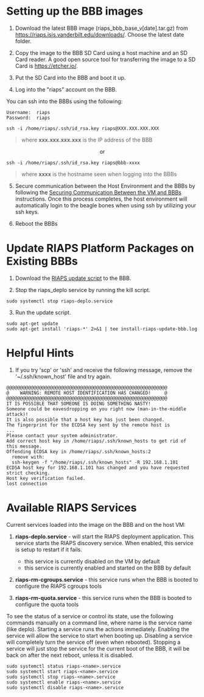 # Setting up the BBB images

1) Download the latest BBB image (riaps_bbb_base_v[date].tar.gz) from https://riaps.isis.vanderbilt.edu/downloads/. Choose the latest date folder.

2) Copy the image to the BBB SD Card using a host machine and an SD Card reader.  A good open source tool for transferring the image to a SD Card is https://etcher.io/.

3) Put the SD Card into the BBB and boot it up.

4) Log into the "riaps" account on the BBB.

 You can ssh into the BBBs using the following:

    Username:  riaps
    Password:  riaps

```
ssh -i /home/riaps/.ssh/id_rsa.key riaps@XXX.XXX.XXX.XXX
```
>  where **xxx&#46;xxx&#46;xxx&#46;xxx** is the IP address of the BBB

<p align="center">or</p>

```
ssh -i /home/riaps/.ssh/id_rsa.key riaps@bbb-xxxx
```
> where **xxxx** is the hostname seen when logging into the BBBs

5) Secure communication between the Host Environment and the BBBs by following the [Securing Communication Between the VM and BBBs](../riaps-x86runtime/README.md#secure-comm) instructions.  Once this process completes, the host environment will automatically login to the beagle bones when using ssh by utilizing your ssh keys.

6) Reboot the BBBs

# Update RIAPS Platform Packages on Existing BBBs

1) Download the [RIAPS update script](riaps_install_bbb.sh) to the BBB.

2) Stop the riaps_deplo service by running the kill script.

```sudo systemctl stop riaps-deplo.service```

3) Run the update script.

```
sudo apt-get update
sudo apt-get install 'riaps-*' 2>&1 | tee install-riaps-update-bbb.log
```

# Helpful Hints

1. If you try 'scp' or 'ssh' and receive the following message, remove the '~/.ssh/known_host' file and try again.

```
@@@@@@@@@@@@@@@@@@@@@@@@@@@@@@@@@@@@@@@@@@@@@@@@@@@@@@@@@@@
@    WARNING: REMOTE HOST IDENTIFICATION HAS CHANGED!     @
@@@@@@@@@@@@@@@@@@@@@@@@@@@@@@@@@@@@@@@@@@@@@@@@@@@@@@@@@@@
IT IS POSSIBLE THAT SOMEONE IS DOING SOMETHING NASTY!
Someone could be eavesdropping on you right now (man-in-the-middle attack)!
It is also possible that a host key has just been changed.
The fingerprint for the ECDSA key sent by the remote host is
...
Please contact your system administrator.
Add correct host key in /home/riaps/.ssh/known_hosts to get rid of this message.
Offending ECDSA key in /home/riaps/.ssh/known_hosts:2
  remove with:
  ssh-keygen -f "/home/riaps/.ssh/known_hosts" -R 192.168.1.101
ECDSA host key for 192.168.1.101 has changed and you have requested strict checking.
Host key verification failed.
lost connection
```

# Available RIAPS Services

Current services loaded into the image on the BBB and on the host VM:

1) **riaps-deplo.service** - will start the RIAPS deployment application.  This service starts the RIAPS discovery service.  When enabled, this service is setup to restart if it fails.

   - this service is currently disabled on the VM by default
   - this service is currently enabled and started on the BBB by default

2) **riaps-rm-cgroups.service** - this service runs when the BBB is booted to configure the RIAPS cgroups tools

3) **riaps-rm-quota.service** - this service runs when the BBB is booted to configure the quota tools

To see the status of a service or control its state, use the following commands manually on a command line, where name is the service name (like deplo).  Starting a service runs the actions immediately.  Enabling the service will allow the service to start when booting up.  Disabling a service will completely turn the service off (even when rebooted).  Stopping a service will just stop the service for the current boot of the BBB, it will be back on after the next reboot, unless it is disabled.

```
sudo systemctl status riaps-<name>.service
sudo systemctl start riaps-<name>.service
sudo systemctl stop riaps-<name>.service
sudo systemctl enable riaps-<name>.service
sudo systemctl disable riaps-<name>.service
```
